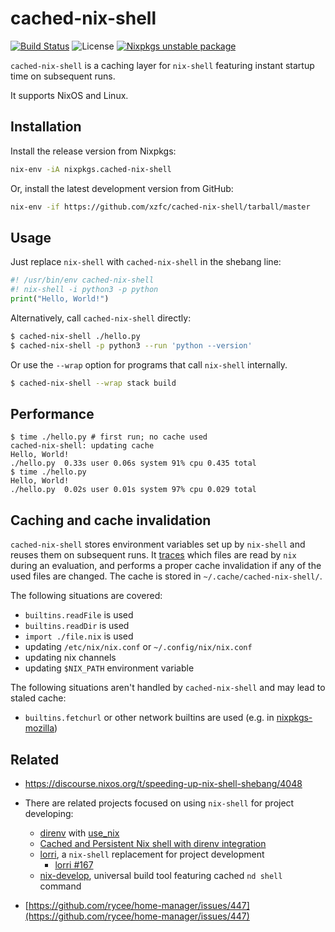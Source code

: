 # cached-nix-shell
[![Build Status](https://img.shields.io/github/workflow/status/xzfc/cached-nix-shell/Test/master?logo=github)](https://github.com/xzfc/cached-nix-shell/actions?query=workflow%3ATest+branch%3Amaster)
![License](https://img.shields.io/badge/license-Unlicense%20OR%20MIT-blue)
[![Nixpkgs unstable package](https://repology.org/badge/version-for-repo/nix_unstable/cached-nix-shell.svg)](https://nixos.org/nixos/packages.html?attr=cached-nix-shell&channel=nixpkgs-unstable&query=cached-nix-shell)

`cached-nix-shell` is a caching layer for `nix-shell` featuring instant startup time on subsequent runs.

It supports NixOS and Linux.

## Installation

Install the release version from Nixpkgs:
```sh
nix-env -iA nixpkgs.cached-nix-shell
```

Or, install the latest development version from GitHub:
```sh
nix-env -if https://github.com/xzfc/cached-nix-shell/tarball/master
```

## Usage

Just replace `nix-shell` with `cached-nix-shell` in the shebang line:

```python
#! /usr/bin/env cached-nix-shell
#! nix-shell -i python3 -p python
print("Hello, World!")
```

Alternatively, call `cached-nix-shell` directly:

```sh
$ cached-nix-shell ./hello.py
$ cached-nix-shell -p python3 --run 'python --version'
```

Or use the `--wrap` option for programs that call `nix-shell` internally.

```sh
$ cached-nix-shell --wrap stack build
```

## Performance

```
$ time ./hello.py # first run; no cache used
cached-nix-shell: updating cache
Hello, World!
./hello.py  0.33s user 0.06s system 91% cpu 0.435 total
$ time ./hello.py
Hello, World!
./hello.py  0.02s user 0.01s system 97% cpu 0.029 total
```

## Caching and cache invalidation

`cached-nix-shell` stores environment variables set up by `nix-shell` and reuses them on subsequent runs.
It [traces](./nix-trace) which files are read by `nix` during an evaluation, and performs a proper cache invalidation if any of the used files are changed.
The cache is stored in `~/.cache/cached-nix-shell/`.

The following situations are covered:

* `builtins.readFile` is used
* `builtins.readDir` is used
* `import ./file.nix` is used
* updating `/etc/nix/nix.conf` or `~/.config/nix/nix.conf`
* updating nix channels
* updating `$NIX_PATH` environment variable

The following situations aren't handled by `cached-nix-shell` and may lead to staled cache:

* `builtins.fetchurl` or other network builtins are used (e.g. in [nixpkgs-mozilla])

[nixpkgs-mozilla]: https://github.com/mozilla/nixpkgs-mozilla

## Related

* https://discourse.nixos.org/t/speeding-up-nix-shell-shebang/4048
* There are related projects focused on using `nix-shell` for project developing:
  * [direnv](https://direnv.net/) with [use_nix](https://github.com/direnv/direnv/wiki/Nix)
  * [Cached and Persistent Nix shell with direnv integration](https://gist.github.com/mbbx6spp/731076cb8fc620b064b8e5b28fb1c796)
  * [lorri](https://github.com/target/lorri), a `nix-shell` replacement for project development
    * [lorri #167](https://github.com/target/lorri/issues/167)
  * [nix-develop](https://gitlab.com/mightybyte/nix-develop), universal build tool featuring cached `nd shell` command

* [https://github.com/rycee/home-manager/issues/447](https://github.com/rycee/home-manager/issues/447)
